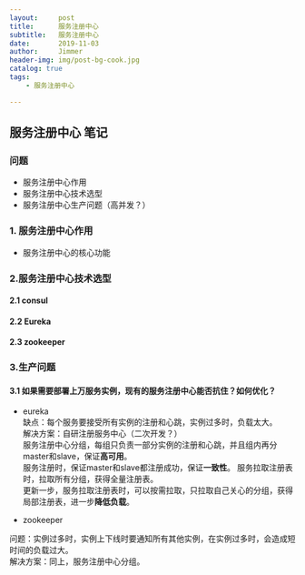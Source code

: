 ```yaml
---
layout:     post
title:      服务注册中心
subtitle:   服务注册中心
date:       2019-11-03
author:     Jimmer
header-img: img/post-bg-cook.jpg
catalog: true
tags:
    - 服务注册中心

---
```


## 服务注册中心 笔记

### 问题

- 服务注册中心作用
- 服务注册中心技术选型
- 服务注册中心生产问题（高并发？）

### 1. 服务注册中心作用

- 服务注册中心的核心功能  

### 2.服务注册中心技术选型

#### 2.1 consul

#### 2.2 Eureka

#### 2.3 zookeeper

### 3.生产问题

#### 3.1 如果需要部署上万服务实例，现有的服务注册中心能否抗住？如何优化？

- eureka  
缺点：每个服务要接受所有实例的注册和心跳，实例过多时，负载太大。  
解决方案：自研注册服务中心（二次开发？）  
服务注册中心分组，每组只负责一部分实例的注册和心跳，并且组内再分master和slave，保证**高可用**。  
服务注册时，保证master和slave都注册成功，保证**一致性**。
服务拉取注册表时，拉取所有分组，获得全量注册表。  
更新一步，服务拉取注册表时，可以按需拉取，只拉取自己关心的分组，获得局部注册表，进一步**降低负载**。

- zookeeper

问题：实例过多时，实例上下线时要通知所有其他实例，在实例过多时，会造成短时间的负载过大。  
解决方案：同上，服务注册中心分组。
